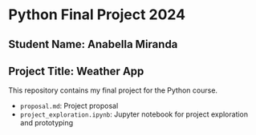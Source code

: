 # Python Final Project 2024
## Student Name: Anabella Miranda
## Project Title: Weather App
This repository contains my final project for the Python course.
- `proposal.md`: Project proposal
- `project_exploration.ipynb`: Jupyter notebook for project exploration and prototyping